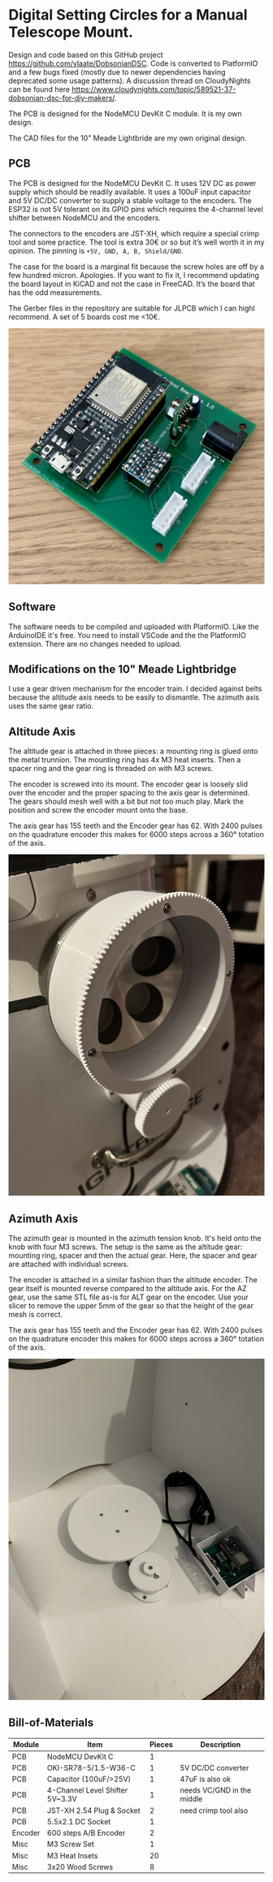 # Digital Setting Circles for a Manual Telescope Mount.

Design and code based on this GitHub project https://github.com/vlaate/DobsonianDSC. Code is converted to PlatformIO and a few bugs fixed (mostly due to newer dependencies having deprecated some usage patterns). A discussion thread on CloudyNights can be found here https://www.cloudynights.com/topic/589521-37-dobsonian-dsc-for-diy-makers/.

The PCB is designed for the NodeMCU DevKit C module. It is my own design.

The CAD files for the 10" Meade Lightbride are my own original design.
## PCB

The PCB is designed for the NodeMCU DevKit C. It uses 12V DC as power supply which should be readily available. It uses a 100uF input capacitor and 5V DC/DC converter to supply a stable voltage to the encoders. The ESP32 is not 5V tolerant on its GPIO pins which requires the 4-channel level shifter between NodeMCU and the encoders. 

The connectors to the encoders are JST-XH, which require a special crimp tool and some practice. The tool is extra 30€ or so but it’s well worth it in my opinion. The pinning is `+5V, GND, A, B, Shield/GND`.

The case for the board is a marginal fit because the screw holes are off by a few hundred micron. Apologies. If you want to fix it, I recommend updating the board layout in KiCAD and not the case in FreeCAD. It’s the board that has the odd measurements.

The Gerber files in the repository are suitable for JLPCB which I can highl recommend. A set of 5 boards cost me <10€.

![PCB](images/IMG_3398.jpeg)

## Software

The software needs to be compiled and uploaded with PlatformIO. Like the ArduinoIDE it's free. You need to install VSCode and the the PlatformIO extension. There are no changes needed to upload.
## Modifications on the 10" Meade Lightbridge

I use a gear driven mechanism for the encoder train. I decided against belts because the altitude axis needs to be easily to dismantle. The azimuth axis uses the same gear ratio. 

## Altitude Axis

The altitude gear is attached in three pieces: a mounting ring is glued onto the metal trunnion. The mounting ring has 4x M3 heat inserts. Then a spacer ring and the gear ring is threaded on with M3 screws.

The encoder is screwed into its mount. The encoder gear is loosely slid over the encoder and the proper spacing to the axis gear is determined. The gears should mesh well with a bit but not too much play. Mark the position and screw the encoder mount onto the base.

The axis gear has 155 teeth and the Encoder gear has 62. With 2400 pulses on the quadrature encoder this makes for 6000 steps across a 360° totation of the axis.

![altitude axis](images/IMG_3471.jpeg)

## Azimuth Axis

The azimuth gear is mounted in the azimuth tension knob. It's held onto the knob with four M3 screws. The setup is the same as the altitude gear: mounting ring, spacer and then the actual gear. Here, the spacer and gear are attached with individual screws.

The encoder is attached in a similar fashion than the altitude encoder. The gear itself is mounted reverse compared to the altitude axis. For the AZ gear, use the same STL file as-is for ALT gear on the encoder. Use your slicer to remove the upper 5mm of the gear so that the height of the gear mesh is correct.

The axis gear has 155 teeth and the Encoder gear has 62. With 2400 pulses on the quadrature encoder this makes for 6000 steps across a 360° totation of the axis.

![azimuth axis](images/IMG_3502.jpeg)

## Bill-of-Materials

| Module  | Item                            | Pieces | Description                |
| ------- | ------------------------------- | ------ | -------------------------- |
| PCB     | NodeMCU DevKit C                | 1      |                            |
| PCB     | OKI-SR78-5/1.5-W36-C            | 1      | 5V DC/DC converter         |
| PCB     | Capacitor (100uF/>25V)          | 1      | 47uF is also ok            |
| PCB     | 4-Channel Level Shifter 5V~3.3V | 1      | needs VC/GND in the middle |
| PCB     | JST-XH 2.54 Plug & Socket       | 2      | need crimp tool also       |
| PCB     | 5.5x2.1 DC Socket               | 1      |                            |
| Encoder | 600 steps A/B Encoder           | 2      |                            |
| Misc    | M3 Screw Set                    | 1      |                            |
| Misc    | M3 Heat Insets                  | 20     |                            |
| Misc    | 3x20 Wood Screws                | 8      |                            |

